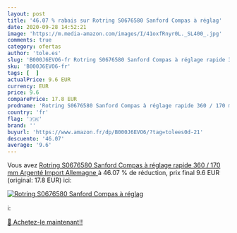 ```yaml
---
layout: post
title: '46.07 % rabais sur Rotring S0676580 Sanford Compas à réglag'
date: 2020-09-28 14:52:21
image: 'https://m.media-amazon.com/images/I/41oxfRnyr0L._SL400_.jpg'
comments: true
category: ofertas
author: 'tole.es'
slug: 'B000J6EVO6-fr Rotring S0676580 Sanford Compas à réglage rapide 360 / 170...'
sku: 'B000J6EVO6-fr'
tags: [  ]
actualPrice: 9.6 EUR
currency: EUR
price: 9.6
comparePrice: 17.8 EUR
prodname: 'Rotring S0676580 Sanford Compas à réglage rapide 360 / 170 mm  Argenté   Import Allemagne '
country: 'fr'
flag: '🇫🇷'
brand: ''
buyurl: 'https://www.amazon.fr/dp/B000J6EVO6/?tag=tolees0d-21'
descuento: '46.07'
average: '9.6'
---
```


Vous avez [Rotring S0676580 Sanford Compas à réglage rapide 360 / 170 mm  Argenté   Import Allemagne ](https://www.amazon.fr/dp/B000J6EVO6/?tag=tolees0d-21)  à  46.07 % de réduction, prix final  9.6 EUR (original: 17.8 EUR) ici:

[![Rotring S0676580 Sanford Compas à réglag](https://m.media-amazon.com/images/I/41oxfRnyr0L._SL400_.jpg)](https://www.amazon.fr/dp/B000J6EVO6/?tag=tolees0d-21)

ℹ️:


[🛒 Achetez-le maintenant!!](https://www.amazon.fr/dp/B000J6EVO6/?tag=tolees0d-21)
